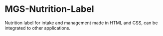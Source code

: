 # MGS-Nutrition-Label
Nutrition label for intake and management made in HTML and CSS, can be integrated to other applications.
